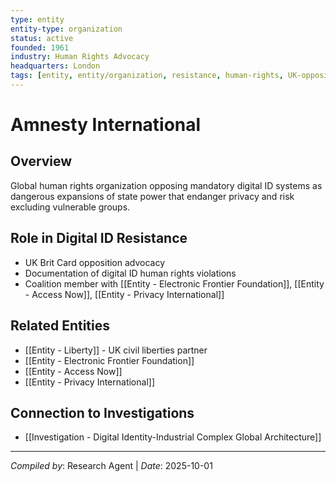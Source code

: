 ```yaml
---
type: entity
entity-type: organization
status: active
founded: 1961
industry: Human Rights Advocacy
headquarters: London
tags: [entity, entity/organization, resistance, human-rights, UK-opposition]
---
```


# Amnesty International

## Overview
Global human rights organization opposing mandatory digital ID systems as dangerous expansions of state power that endanger privacy and risk excluding vulnerable groups.

## Role in Digital ID Resistance
- UK Brit Card opposition advocacy
- Documentation of digital ID human rights violations
- Coalition member with [[Entity - Electronic Frontier Foundation]], [[Entity - Access Now]], [[Entity - Privacy International]]

## Related Entities
- [[Entity - Liberty]] - UK civil liberties partner
- [[Entity - Electronic Frontier Foundation]]
- [[Entity - Access Now]]
- [[Entity - Privacy International]]

## Connection to Investigations
- [[Investigation - Digital Identity-Industrial Complex Global Architecture]]

---
*Compiled by*: Research Agent | *Date*: 2025-10-01
